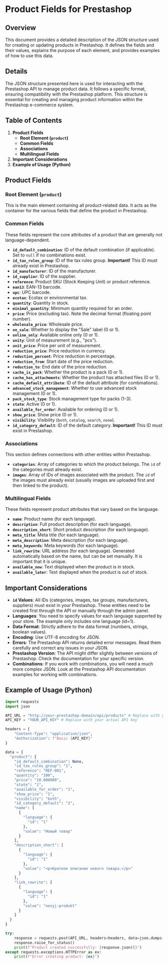 # Product Fields for Prestashop
## Overview

This document provides a detailed description of the JSON structure used for creating or updating products in Prestashop. It defines the fields and their values, explains the purpose of each element, and provides examples of how to use this data.

## Details

The JSON structure presented here is used for interacting with the Prestashop API to manage product data. It follows a specific format, ensuring compatibility with the Prestashop platform. This structure is essential for creating and managing product information within the Prestashop e-commerce system.

## Table of Contents

1.  **Product Fields**
    *   **Root Element (`product`)**
    *   **Common Fields**
    *   **Associations**
    *   **Multilingual Fields**
2.  **Important Considerations**
3.  **Example of Usage (Python)**

## Product Fields

### Root Element (`product`)

This is the main element containing all product-related data. It acts as the container for the various fields that define the product in Prestashop.

### Common Fields

These fields represent the core attributes of a product that are generally not language-dependent.

*   **`id_default_combination`**: ID of the default combination (if applicable). Set to `null` if no combinations exist.
*   **`id_tax_rules_group`**: ID of the tax rules group. **Important!** This ID must already exist in Prestashop.
*   **`id_manufacturer`**: ID of the manufacturer.
*   **`id_supplier`**: ID of the supplier.
*   **`reference`**: Product SKU (Stock Keeping Unit) or product reference.
*   **`ean13`**: EAN-13 barcode.
*   **`upc`**: UPC barcode.
*   **`ecotax`**: Ecotax or environmental tax.
*   **`quantity`**: Quantity in stock.
*   **`minimal_quantity`**: Minimum quantity required for an order.
*   **`price`**: Price (excluding tax). Note the decimal format (floating point number).
*   **`wholesale_price`**: Wholesale price.
*   **`on_sale`**: Whether to display the "Sale" label (0 or 1).
*   **`online_only`**: Available online only (0 or 1).
*   **`unity`**: Unit of measurement (e.g., "pcs").
*   **`unit_price`**: Price per unit of measurement.
*   **`reduction_price`**: Price reduction in currency.
*   **`reduction_percent`**: Price reduction in percentage.
*   **`reduction_from`**: Start date of the price reduction.
*   **`reduction_to`**: End date of the price reduction.
*   **`cache_is_pack`**: Whether the product is a pack (0 or 1).
*   **`cache_has_attachments`**: Whether the product has attached files (0 or 1).
*   **`cache_default_attribute`**: ID of the default attribute (for combinations).
*   **`advanced_stock_management`**: Whether to use advanced stock management (0 or 1).
*   **`pack_stock_type`**: Stock management type for packs (1-3).
*   **`state`**: Active (0 or 1).
*   **`available_for_order`**: Available for ordering (0 or 1).
*   **`show_price`**: Show price (0 or 1).
*   **`visibility`**: Visibility (`both`, `catalog`, `search`, `none`).
*   **`id_category_default`**: ID of the default category. **Important!** This ID must exist in Prestashop.

### Associations

This section defines connections with other entities within Prestashop.

*   **`categories`**: Array of categories to which the product belongs. The `id` of the categories must already exist.
*   **`images`**: Array of IDs of images associated with the product. The `id` of the images must already exist (usually images are uploaded first and then linked to the product).

### Multilingual Fields

These fields represent product attributes that vary based on the language.

*   **`name`**: Product name (for each language).
*   **`description`**: Full product description (for each language).
*   **`description_short`**: Short product description (for each language).
*   **`meta_title`**: Meta title (for each language).
*   **`meta_description`**: Meta description (for each language).
*   **`meta_keywords`**: Meta keywords (for each language).
*   **`link_rewrite`**: URL address (for each language). Generated automatically based on the name, but can be set manually. It is important that it is unique.
*   **`available_now`**: Text displayed when the product is in stock.
*   **`available_later`**: Text displayed when the product is out of stock.

## Important Considerations

*   **`id` Values**: All IDs (categories, images, tax groups, manufacturers, suppliers) must exist in your Prestashop. These entities need to be created first through the API or manually through the admin panel.
*   **Languages**: You need to specify values for each language supported by your store. The example only includes one language (id=1).
*   **Data Format**: Strictly adhere to the data format (numbers, strings, boolean values).
*   **Encoding**: Use UTF-8 encoding for JSON.
*   **Errors**: The Prestashop API returns detailed error messages. Read them carefully and correct any issues in your JSON.
*   **Prestashop Version**: The API might differ slightly between versions of Prestashop. Check the documentation for your specific version.
*   **Combinations**: If you work with combinations, you will need a much more complex JSON. Look at the Prestashop API documentation examples for working with combinations.

## Example of Usage (Python)

```python
import requests
import json

API_URL = "http://your-prestashop-domain/api/products" # Replace with your actual API URL
API_KEY = "YOUR_API_KEY" # Replace with your actual API key

headers = {
    "Content-Type": "application/json",
    "Authorization": f"Basic {API_KEY}"
}

data = {
  "product": {
    "id_default_combination": None,
    "id_tax_rules_group": "1",
    "reference": "REF-001",
    "quantity": "100",
    "price": "10.000000",
    "state": "1",
    "available_for_order": "1",
    "show_price": "1",
    "visibility": "both",
    "id_category_default": "2",
    "name": [
      {
        "language": {
          "id": "1"
        },
        "value": "Новый товар"
      }
    ],
    "description_short": [
      {
        "language": {
          "id": "1"
        },
        "value": "<p>Краткое описание нового товара.</p>"
      }
    ],
    "link_rewrite": [
      {
        "language": {
          "id": "1"
        },
        "value": "novyj-produkt"
      }
    ]
  }
}

try:
    response = requests.post(API_URL, headers=headers, data=json.dumps(data))
    response.raise_for_status()
    print(f"Product created successfully: {response.json()}")
except requests.exceptions.HTTPError as ex:
    print(f"Error creating product: {ex}")